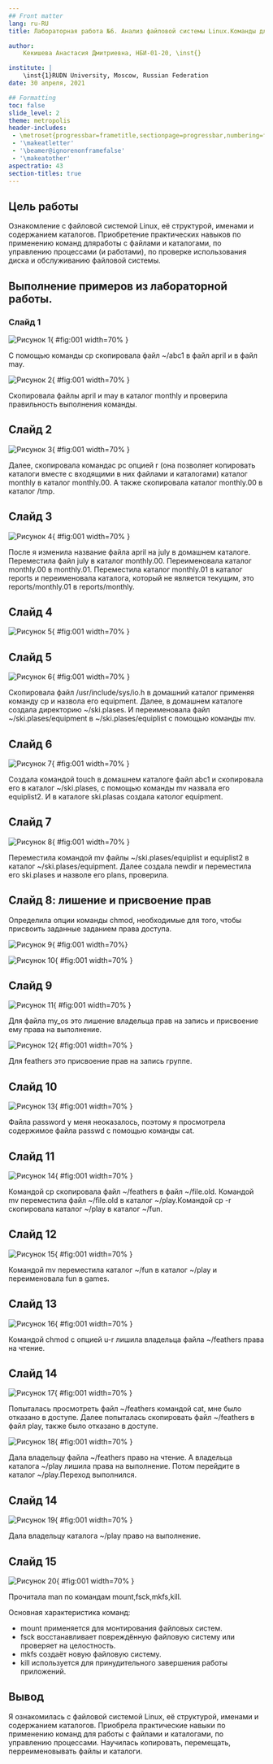 ```yaml
---
## Front matter
lang: ru-RU
title: Лабораторная работа №6. Анализ файловой системы Linux.Команды для работы с файлами и каталогами.

author: 
	Кекишева Анастасия Дмитриевна, НБИ-01-20, \inst{}

institute: |
	\inst{1}RUDN University, Moscow, Russian Federation
date: 30 апреля, 2021

## Formatting
toc: false
slide_level: 2
theme: metropolis
header-includes: 
 - \metroset{progressbar=frametitle,sectionpage=progressbar,numbering=fraction}
 - '\makeatletter'
 - '\beamer@ignorenonframefalse'
 - '\makeatother'
aspectratio: 43
section-titles: true
---
```



## Цель работы
Ознакомление с файловой системой Linux, её структурой, именами и содержанием каталогов. Приобретение практических навыков по применению команд дляработы с файлами и каталогами, по управлению процессами (и работами), по проверке использования диска и обслуживанию файловой системы.

## Выполнение примеров из лабораторной работы.
### Слайд 1
![Рисунок 1](image/001.jpg){ #fig:001 width=70% }

С помощью команды cp скопировала файл ~/abc1 в файл april и в файл may.

![Рисунок 2](image/002.jpg){ #fig:001 width=70% }

Скопировала файлы april и may в каталог monthly и проверила правильность выполнения команды.

## Слайд 2
![Рисунок 3](image/003.jpg){ #fig:001 width=70% }

Далее, скопировала командаc pс опцией r (она позволяет копировать каталоги вместе с входящими в них файлами и каталогами) каталог monthly в каталог monthly.00. А также скопировала  каталог monthly.00 в каталог /tmp.

## Слайд 3
![Рисунок 4](image/004.jpg){ #fig:001 width=70% }

После я изменила название файла april на july в домашнем каталоге. Переместила файл july в каталог monthly.00.
Переименовала  каталог monthly.00 в monthly.01. Переместила каталог monthly.01 в каталог reports и переименовала каталога, который не является текущим, это reports/monthly.01 в reports/monthly.

## Слайд 4
![Рисунок 5](image/005.jpg){ #fig:001 width=70% }


## Слайд 5
![Рисунок 6](image/006.jpg){ #fig:001 width=70% }

Скопировала файл /usr/include/sys/io.h в домашний каталог применяя команду cp и назвола его equipment.
Далее, в домашнем каталоге создала директорию ~/ski.plases. И переименовала файл ~/ski.plases/equipment в ~/ski.plases/equiplist с помощью команды mv.

## Слайд 6
![Рисунок 7](image/007.jpg){ #fig:001 width=70% }

Создала командой touch в домашнем каталоге файл abc1 и скопировала его в каталог ~/ski.plases, с помощью команды mv назвала его equiplist2. И в каталоге ski.plasas создала католог equipment.

## Слайд 7
![Рисунок 8](image/008.jpg){ #fig:001 width=70% }

Переместила командой mv файлы ~/ski.plases/equiplist и equiplist2 в каталог ~/ski.plases/equipment. Далее создала newdir и переместила его ski.plases и назволе его plans, проверила.

## Слайд 8: лишение и присвоение прав
Определила опции команды chmod, необходимые для того, чтобы присвоить заданные заданием права доступа. 

![Рисунок 9](image/010.png){ #fig:001 width=70%}

![Рисунок 10](image/011.png){ #fig:001 width=70% }


## Слайд 9
![Рисунок 11](image/012.png){ #fig:001 width=70% }

Для файла my_os это лишение владельца прав на запись и присвоение ему права на выполнение.

![Рисунок 12](image/013.png){ #fig:001 width=70% }

Для feathers это присвоение прав на запись группе.

## Слайд 10
![Рисунок 13](image/014.png){ #fig:001 width=70% }

Файла password у меня неоказалось, поэтому я просмотрела содержимое файла passwd с помощью команды cat.

## Слайд 11
![Рисунок 14](image/015.png){ #fig:001 width=70% }

Командой cp скопировала файл ~/feathers в файл ~/file.old. Командой mv переместила файл ~/file.old в каталог ~/play.Командой cp -r cкопировала каталог ~/play в каталог ~/fun.

## Слайд 12
![Рисунок 15](image/016.png){ #fig:001 width=70% }

Командой mv переместила каталог ~/fun  в каталог ~/play и переименовала fun в games.

## Слайд 13
![Рисунок 16](image/017.png){ #fig:001 width=70% }

Командой chmod с опцией u-r лишила владельца файла ~/feathers права на чтение.

## Слайд 14
![Рисунок 17](image/018.png){ #fig:001 width=70% }

Попыталась просмотреть файл ~/feathers командой cat, мне было отказано в доступе. Далее попыталась скопировать файл ~/feathers в файл play, также было отказано в доступе.

![Рисунок 18](image/019.png){ #fig:001 width=70% }

Дала владельцу файла ~/feathers право на чтение. А владельца каталога ~/play лишила права на выполнение.
Потом перейдите в каталог ~/play.Переход выполнился.

## Слайд 14
![Рисунок 19](image/020.png){ #fig:001 width=70% }

Дала владельцу каталога ~/play право на выполнение.

## Слайд 15
![Рисунок 20](image/021.png){ #fig:001 width=70% }

Прочитала man по командам mount,fsck,mkfs,kill. 

Основная характеристика команд:
- mount применяется для монтирования файловых систем.
- fsck восстанавливает повреждённую файловую систему или проверяет на целостность.
- mkfs создаёт новую файловую систему.
- kill используется для принудительного завершения работы приложений.

## Вывод
Я ознакомилась с файловой системой Linux, её структурой, именами и содержанием каталогов. Приобрела практические навыки по применению команд для работы с файлами и каталогами, по управлению процессами. Научилась копировать, перемещать, перреименовывать файлы и каталоги.




